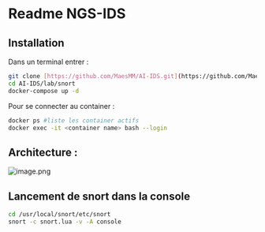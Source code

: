 # Readme NGS-IDS

## Installation

Dans un terminal entrer : 

```bash
git clone [https://github.com/MaesMM/AI-IDS.git](https://github.com/MaesMM/AI-IDS.git)
cd AI-IDS/lab/snort
docker-compose up -d
```

Pour se connecter au container : 

```bash
docker ps #liste les container actifs
docker exec -it <container name> bash --login
```

## Architecture :

![image.png](Readme%20NGS-IDS%201e7be3a0aee1807eaa62d61d0f6c1502/image.png)

## Lancement de snort dans la console

```bash
cd /usr/local/snort/etc/snort
snort -c snort.lua -v -A console
```